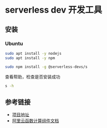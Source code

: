 # serverless dev 开发工具

## 安装

### Ubuntu

```bash
sudo apt install -y nodejs
sudo apt install -y npm

sudo npm install -g @serverless-devs/s
```

查看帮助，检查是否安装成功

```bash
s -h
```

## 参考链接

- [项目地址](https://github.com/serverless-devs/serverless-devs)
- [阿里云函数计算组件文档](https://docs.serverless-devs.com/fc/readme)
